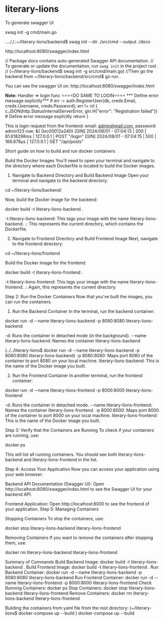 # literary-lions

To generate swagger UI
<!-- swag init --dir /home/femsworld/literary-lions/backend/src --output /home/femsworld/literary-lions/backend/src/docs -->
swag init -g cmd/main.go

...././.:~/literary-lions/backend$ swag init --dir ./src/cmd --output ./docs

http://localhost:8080/swagger/index.html



// Package docs contains auto-generated Swagger API documentation.
// To generate or update the documentation, run `swag init` in the project root .
// (~/literary-lions/backend$ swag init -g src/cmd/main.go)
//Then go the backend from ~/literary-lions/backend/src/cmd$ go run .

You can see the swagger UI on: http://localhost:8080/swagger/index.html


**Note:**
Handler => login func ====DO SAME TO LOGIN====  *** Define error message explicitly***
if err := auth.RegisterUser(db, creds.Email, creds.Username, creds.Password); err != nil {
		c.JSON(http.StatusInternalServerError, gin.H{"error": "Registration failed"})           # Define error message explicitly
		return
	}

This is login request from the frontend:
email: admin@mail.com, password: admin123
row: &{<nil> 0xc00012a240}
[GIN] 2024/08/01 - 07:04:13 | 200 |   81.618298ms |       127.0.0.1 | POST     "/login"
[GIN] 2024/08/01 - 07:04:15 | 500 |     166.878µs |       127.0.0.1 | GET      "/api/posts"





Short guide on how to build and run docker containers

Build the Docker Images
You'll need to open your terminal and navigate to the directory where each Dockerfile is located to build the Docker images.

1. Navigate to Backend Directory and Build Backend Image
Open your terminal and navigate to the backend directory:

cd ~/literary-lions/backend/

Now, build the Docker image for the backend:

docker build -t literary-lions-backend .

-t literary-lions-backend: This tags your image with the name literary-lions-backend.
.: This represents the current directory, which contains the Dockerfile.

2. Navigate to Frontend Directory and Build Frontend Image
Next, navigate to the frontend directory:

cd ~/literary-lions/frontend

Build the Docker image for the frontend:

docker build -t literary-lions-frontend .


-t literary-lions-frontend: This tags your image with the name literary-lions-frontend.
.: Again, this represents the current directory.



Step 2: Run the Docker Containers
Now that you've built the images, you can run the containers.

1. Run the Backend Container
In the terminal, run the backend container:

docker run -d --name literary-lions-backend -p 8080:8080 literary-lions-backend


-d: Runs the container in detached mode (in the background).
--name literary-lions-backend: Names the container literary-lions-backend

(../../literary-lions$ docker run -d --name literary-lions-backend -p 8080:8080 literary-lions-backend)
-p 8080:8080: Maps port 8080 of the container to port 8080 on your local machine.
literary-lions-backend: This is the name of the Docker image you built.


2. Run the Frontend Container
In another terminal, run the frontend container:

docker run -d --name literary-lions-frontend -p 8000:8000 literary-lions-frontend


-d: Runs the container in detached mode.
--name literary-lions-frontend: Names the container literary-lions-frontend.
-p 8000:8000: Maps port 8000 of the container to port 8000 on your local machine.
literary-lions-frontend: This is the name of the Docker image you built.


Step 3: Verify that the Containers are Running
To check if your containers are running, use:

docker ps


This will list all running containers. You should see both literary-lions-backend and literary-lions-frontend in the list.

Step 4: Access Your Application
Now you can access your application using your web browser:

Backend API Documentation (Swagger UI):
Open http://localhost:8080/swagger/index.html to see the Swagger UI for your backend API.


Frontend Application:
Open http://localhost:8000 to see the frontend of your application.
Step 5: Managing Containers


Stopping Containers
To stop the containers, use:

docker stop literary-lions-backend literary-lions-frontend


Removing Containers
If you want to remove the containers after stopping them, use:

docker rm literary-lions-backend literary-lions-frontend


Summary of Commands
Build Backend Image: docker build -t literary-lions-backend .
Build Frontend Image: docker build -t literary-lions-frontend .
Run Backend Container: docker run -d --name literary-lions-backend -p 8080:8080 literary-lions-backend
Run Frontend Container: docker run -d --name literary-lions-frontend -p 8000:8000 literary-lions-frontend
Check Running Containers: docker ps
Stop Containers: docker stop literary-lions-backend literary-lions-frontend
Remove Containers: docker rm literary-lions-backend literary-lions-frontend


Building the containers from yaml file
from the root directory:
(~/literary-lions$ docker-compose up --build
)
docker-compose up --build

